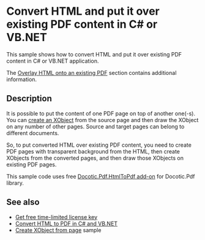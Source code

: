 # Convert HTML and put it over existing PDF content in C# or VB.NET
This sample shows how to convert HTML and put it over existing PDF content in C# or VB.NET application.

The [Overlay HTML onto an existing PDF](https://bitmiracle.com/pdf-library/html-pdf/#overlay-html) section contains additional information.

## Description

It is possible to put the content of one PDF page on top of another one(-s). You can [create an XObject](/Samples/XObjects%2C%20watermarks%20and%20backgrounds/CreateXObjectFromPage) from the source page and then draw the XObject on any number of other pages. Source and target pages can belong to different documents.

So, to put converted HTML over existing PDF content, you need to create PDF pages with transparent background from the HTML, then create XObjects from the converted pages, and then draw those XObjects on existing PDF pages.

This sample code uses free [Docotic.Pdf.HtmlToPdf add-on](https://www.nuget.org/packages/BitMiracle.Docotic.Pdf.HtmlToPdf/) for Docotic.Pdf library.

## See also
* [Get free time-limited license key](https://bitmiracle.com/pdf-library/download)
* [Convert HTML to PDF in C# and VB.NET](https://bitmiracle.com/pdf-library/html-pdf/convert)
* [Create XObject from page](/Samples/XObjects%2C%20watermarks%20and%20backgrounds/CreateXObjectFromPage) sample